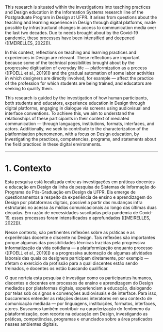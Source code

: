 This research is situated within the investigations into teaching practices and Design education in the Information Systems research line of the Postgraduate Program in Design at UFPR. It arises from questions about the teaching and learning experience in Design through digital platforms, made possible by infrastructural changes in access to communication media over the last two decades. Due to needs brought about by the Covid-19 pandemic, these processes have been intensified and deepened ([[MEIRELLES, 2022]]).

In this context, reflections on teaching and learning practices and experiences in Design are relevant. These reflections are important because some of the technical possibilities brought about by the progressive digitisation of everyday life — platformization as a process ([[POELL et al., 2019]]) and the gradual automation of some labor activities in which designers are directly involved, for example — affect the practice of the profession for which students are being trained, and educators are seeking to qualify them.

This research is guided by the investigation of how human participants, both students and educators, experience education in Design through digital platforms, engaging in dialogue via screens using audiovisual and interface conventions. To achieve this, we aim to understand the relationships of these participants in their context of mediated communication — through languages, institutions, formats, interfaces, and actors. Additionally, we seek to contribute to the characterization of the platformisation phenomenon, with a focus on Design education, by investigating the practices, competencies, programs, and statements about the field practiced in these digital environments.

---
# 1. Contexto
Esta pesquisa está localizada entre as investigações em práticas docentes e educação em Design da linha de pesquisa de Sistemas de Informação do Programa de Pós-Graduação em Design da UFPR. Ela emerge de questionamentos a respeito da experiência de ensino e aprendizagem do Design por plataformas digitais, possível a partir das mudanças infra estruturais no acesso às mídias comunicacionais ao longo das últimas duas décadas. Em razão de necessidades suscitadas pela pandemia de Covid-19, esses processos foram intensificados e aprofundados ([[MEIRELLES, 2022]]).

Nesse contexto, são pertinentes reflexões sobre as práticas e as experiências docente e discente no Design. Tais reflexões são importantes porque algumas das possibilidades técnicas trazidas pela progressiva informatização da vida cotidiana — a plataformização enquanto processo ([[POELL et al., 2019]]) e a progressiva automação de algumas atividades laborais das quais os designers participam diretamente, por exemplo — afetam o exercício da profissão para a qual discentes estão sendo treinados, e docentes os estão buscando qualificar.

O que norteia esta pesquisa é investigar como os participantes humanos, discentes e docentes em processos de ensino e aprendizagem do Design mediados por plataformas digitais, experienciam a educação, dialogando por telas sob os signos e convenções audiovisuais e de interface. Para isso, buscaremos entender as relações desses interatores em seu contexto de comunicação mediada — por linguagens, instituições, formatos, interfaces, atores. Buscamos também contribuir na caracterização do fenômeno da plataformização, com recorte na educação em Design, investigando as práticas, competências, programas e enunciados sobre a área praticados nesses ambientes digitais.